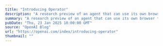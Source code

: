 ```yaml
---
title: "Introducing Operator"
description: "A research preview of an agent that can use its own browser to perform tasks for you. Available to Pro users in the U.S."
summary: "A research preview of an agent that can use its own browser to perform tasks for you. Available to Pro users in the U.S."
pubDate: "Thu, 23 Jan 2025 10:00:00 GMT"
source: "OpenAI Blog"
url: "https://openai.com/index/introducing-operator"
thumbnail: ""
---
```


